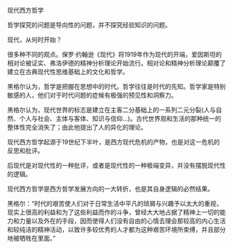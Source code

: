 
现代西方哲学

哲学探究的问题是导向性的问题，并不探究经验知识的问题。

现代，从何时开始？

很多种不同的观点。保罗·约翰逊《现代》将1919年作为现代的开端，爱因斯坦的相对论被证实、弗洛伊德的精神分析理论开始流行。相对论和精神分析理论颠覆了建立在古典现代性思维基础上的文化和哲学。

黑格尔认为，哲学是把握在思想中的时代。哲学往往是时代的先知。哲学家是特别敏感的人，他们对于时代问题的症候有极强的预见性和洞察力。

黑格尔认为，现代世界的标志是建立在主客二分基础上的一系列二元分裂(人与自然、个人与社会、主体与客体、知识与信仰...)。古代世界观和生活的那种统一的整体性完全消失了；由此他提出了人的异化的理论。

现代西方哲学起源于19世纪下半叶，是西方现代危机的产物，也是对这一危机的反思和批评。

后现代是对现代性的一种批评，或者是现代性的一种极端变异，并没有摆脱现代性的逻辑。

现代西方哲学是西方哲学发展方向的一大转折，也是其自身逻辑的必然结果。

黑格尔：“时代的艰苦使人们对于日常生活中平凡的琐屑与兴趣予以太大的重视，现实上很高的利益和为了这些利益而作的斗争，曾经大大地占据了精神上一切的能力和力量以及外在的手段，因而使得人们没有自由的心情去理会那较高的内心生活和较纯洁的精神活动，以致许多较优秀的人才都为这种艰苦环境所束缚，并且部分地被牺牲在里面。”

